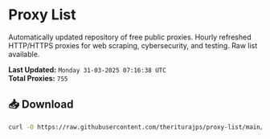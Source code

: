 # Proxy List

Automatically updated repository of free public proxies. Hourly refreshed HTTP/HTTPS proxies for web scraping, cybersecurity, and testing. Raw list available.

**Last Updated:** `Monday 31-03-2025 07:16:38 UTC`  
**Total Proxies:** `755`

## 📥 Download
```bash
curl -O https://raw.githubusercontent.com/theriturajps/proxy-list/main/proxies.txt
